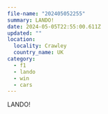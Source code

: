 ```yaml
---
file-name: "202405052255"
summary: LANDO!
date: 2024-05-05T22:55:00.611Z
updated: ""
location:
  locality: Crawley
  country_name: UK
category:
  - f1
  - lando
  - win
  - cars
---
```


LANDO!
